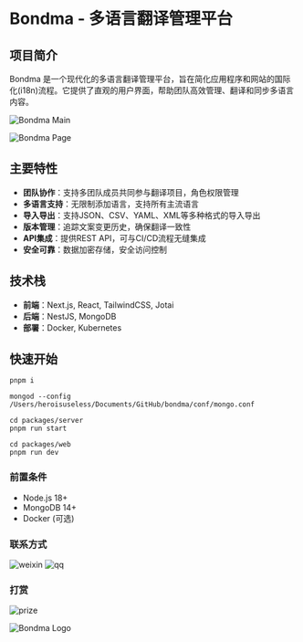 # Bondma - 多语言翻译管理平台

## 项目简介

Bondma 是一个现代化的多语言翻译管理平台，旨在简化应用程序和网站的国际化(i18n)流程。它提供了直观的用户界面，帮助团队高效管理、翻译和同步多语言内容。

![Bondma Main](./main.png)

![Bondma Page](./index.png)

## 主要特性

- **团队协作**：支持多团队成员共同参与翻译项目，角色权限管理
- **多语言支持**：无限制添加语言，支持所有主流语言
- **导入导出**：支持JSON、CSV、YAML、XML等多种格式的导入导出
- **版本管理**：追踪文案变更历史，确保翻译一致性
- **API集成**：提供REST API，可与CI/CD流程无缝集成
- **安全可靠**：数据加密存储，安全访问控制

## 技术栈

- **前端**：Next.js, React, TailwindCSS, Jotai
- **后端**：NestJS, MongoDB
- **部署**：Docker, Kubernetes

## 快速开始
```
pnpm i
```

```
mongod --config /Users/heroisuseless/Documents/GitHub/bondma/conf/mongo.conf
```

```
cd packages/server
pnpm run start
```

```
cd packages/web
pnpm run dev
```

### 前置条件

- Node.js 18+
- MongoDB 14+
- Docker (可选)

### 联系方式

![weixin](./weixin.jpg)
![qq](./qq.png)

### 打赏

![prize](./prize.jpg)

![Bondma Logo](./dollar.jpg)

